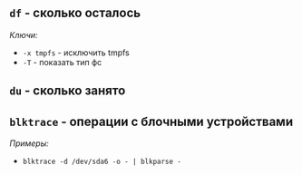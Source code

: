 ## ```df``` - сколько осталось
  *Ключи:*
  - ```-x tmpfs``` - исключить tmpfs
  - ```-T``` - показать тип фс

## ```du``` -  сколько занято

## ```blktrace``` - операции с блочными устройствами
  *Примеры:*  
  - ```blktrace -d /dev/sda6 -o - | blkparse -```
